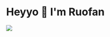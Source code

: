 # Heyyo 👋  I'm Ruofan

[![](http://img.shields.io/static/v1?label=Blog&message=ruofan&style=flat&logo=Gitbook&color=87dfd6)](https://blog.errorbaker.tw/posts/ruofan/)







<!--
**ruofanwei/ruofanwei** is a ✨ _special_ ✨ repository because its `README.md` (this file) appears on your GitHub profile.

Here are some ideas to get you started:

- 🔭 I’m currently working on ...
- 🌱 I’m currently learning ...
- 👯 I’m looking to collaborate on ...
- 🤔 I’m looking for help with ...
- 💬 Ask me about ...
- 📫 How to reach me: ...
- 😄 Pronouns: ...
- ⚡ Fun fact: ...
-->
